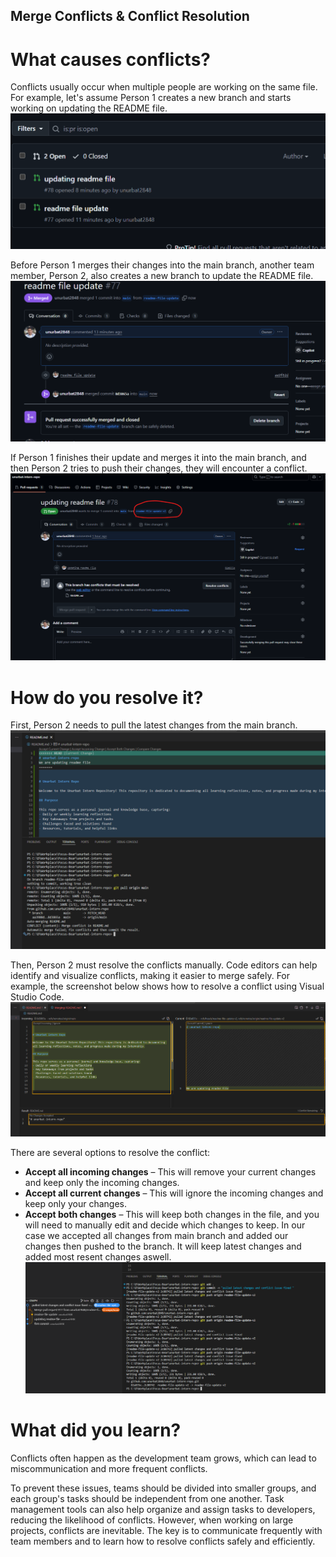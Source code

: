 ## Merge Conflicts & Conflict Resolution
# What causes conflicts?
Conflicts usually occur when multiple people are working on the same file. For example, let's assume Person 1 creates a new branch and starts working on updating the README file.
![alt text](images/image.png)

Before Person 1 merges their changes into the main branch, another team member, Person 2, also creates a new branch to update the README file.
![alt text](images/image-1.png)

If Person 1 finishes their update and merges it into the main branch, and then Person 2 tries to push their changes, they will encounter a conflict.
![alt text](images/image-2.png)

# How do you resolve it?
First, Person 2 needs to pull the latest changes from the main branch.
![alt text](images/image-3.png)

Then, Person 2 must resolve the conflicts manually. Code editors can help identify and visualize conflicts, making it easier to merge safely. For example, the screenshot below shows how to resolve a conflict using Visual Studio Code.
![alt text](images/image-4.png)

There are several options to resolve the conflict:
- **Accept all incoming changes** – This will remove your current changes and keep only the incoming changes.
- **Accept all current changes** – This will ignore the incoming changes and keep only your changes.
- **Accept both changes** – This will keep both changes in the file, and you will need to manually edit and decide which changes to keep.
In our case we accepted all changes from main branch and added our changes then pushed to the branch. It will keep latest changes and added most resent changes aswell. 
![alt text](images/image-5.png)

# What did you learn?
Conflicts often happen as the development team grows, which can lead to miscommunication and more frequent conflicts.

To prevent these issues, teams should be divided into smaller groups, and each group's tasks should be independent from one another. Task management tools can also help organize and assign tasks to developers, reducing the likelihood of conflicts. However, when working on large projects, conflicts are inevitable. The key is to communicate frequently with team members and to learn how to resolve conflicts safely and efficiently.